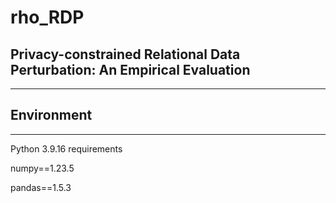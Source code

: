 # rho_RDP

## Privacy-constrained Relational Data Perturbation: An Empirical Evaluation

---
## Environment 

---
Python 3.9.16
requirements

numpy==1.23.5

pandas==1.5.3



